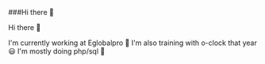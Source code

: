 ###Hi there 👋

<!--
**TAROTLucas/TAROTLucas** is a ✨ _special_ ✨ repository because its `README.md` (this file) appears on your GitHub profile.

Here are some ideas to get you started:

- 🔭 I’m currently working on ...
- 🌱 I’m currently learning ...
- 👯 I’m looking to collaborate on ...
- 🤔 I’m looking for help with ...
- 💬 Ask me about ...
- 📫 How to reach me: ...
- 😄 Pronouns: ...
- ⚡ Fun fact: ...
-->
Hi there :wave:

I'm currently working at Eglobalpro :facepunch:
I'm also training with o-clock that year :smiley:
I'm mostly doing php/sql :clap:
